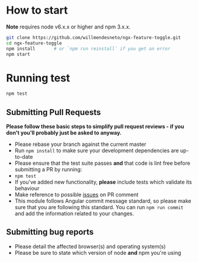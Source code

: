 # How to start

**Note** requires node v6.x.x or higher and npm 3.x.x.

```bash
git clone https://github.com/willmendesneto/ngx-feature-toggle.git
cd ngx-feature-toggle
npm install       # or `npm run reinstall` if you get an error
npm start
```

# Running test

```bash
npm test
```

## Submitting Pull Requests

**Please follow these basic steps to simplify pull request reviews - if you don't you'll probably just be asked to anyway.**

* Please rebase your branch against the current master
* Run `npm install` to make sure your development dependencies are up-to-date
* Please ensure that the test suite passes **and** that code is lint free before submitting a PR by running:
 * `npm test`
* If you've added new functionality, **please** include tests which validate its behaviour
* Make reference to possible [issues](https://github.com/willmendesneto/ngx-feature-toggle/issues) on PR comment
* This module follows Angular commit message standard, so please make sure that you are following this standard. You can run `npm run commit` and add the information related to your changes.

## Submitting bug reports

* Please detail the affected browser(s) and operating system(s)
* Please be sure to state which version of node **and** npm you're using
